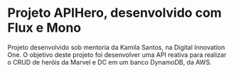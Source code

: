 # Projeto APIHero, desenvolvido com Flux e Mono

Projeto desenvolvido sob mentoria da Kamila Santos, na Digital Innovation One.
O objetivo deste projeto foi desenvolver uma API reativa para realizar o CRUD de heróis da Marvel e DC em um banco DynamoDB, da AWS.
